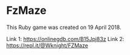 # FzMaze

This Ruby game was created on 19 April 2018.

Link 1: https://onlinegdb.com/B15Jpj83z
Link 2: https://repl.it/@Wknight/FZMaze